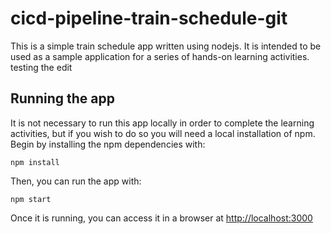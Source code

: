 # cicd-pipeline-train-schedule-git

This is a simple train schedule app written using nodejs. It is intended to be used as a sample application for a series of hands-on learning activities.
testing the edit
## Running the app

It is not necessary to run this app locally in order to complete the learning activities, but if you wish to do so you will need a local installation of npm. Begin by installing the npm dependencies with:

    npm install

Then, you can run the app with:

    npm start

Once it is running, you can access it in a browser at [http://localhost:3000](http://localhost:3000)
